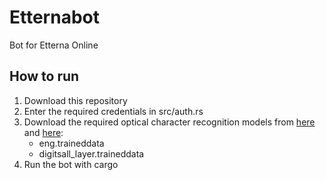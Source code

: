 # Etternabot
Bot for Etterna Online

## How to run
1. Download this repository
2. Enter the required credentials in src/auth.rs
3. Download the required optical character recognition models from [here](https://github.com/tesseract-ocr/tessdata_best) and [here](https://github.com/Shreeshrii/tessdata_shreetest):
    - eng.traineddata
    - digitsall_layer.traineddata
4. Run the bot with cargo